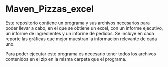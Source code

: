 # Maven_Pizzas_excel

Este repositorio contiene un programa y sus archivos necesarios para poder llevar a cabo, en el que se obtiene un excel, con un informe ejecutivo, un informe de ingredientes y un informe de pedidos.  Se incluye en cada reporte las gráficas que mejor muestran la información relevante de cada uno.

Para poder ejecutar este programa es necesario tener todos los archivos contenidos en el zip en la misma carpeta que el programa. 

